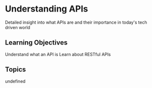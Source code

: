 # Understanding APIs

Detailed insight into what APIs are and their importance in today's tech driven world

## Learning Objectives
Understand what an API is
Learn about RESTful APIs

## Topics
undefined